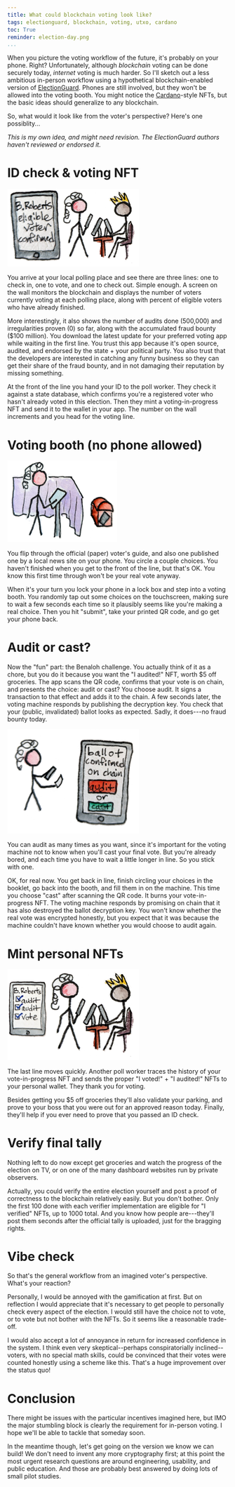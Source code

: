 ```yaml
---
title: What could blockchain voting look like?
tags: electionguard, blockchain, voting, utxo, cardano
toc: True
reminder: election-day.png
...
```


[eg-site]: https://electionguard.vote
[cardano]: https://cardano.org

When you picture the voting workflow of the future, it's probably on your phone. Right?
Unfortunately, although *blockchain* voting can be done securely today, *internet* voting is much harder.
So I'll sketch out a less ambitious in-person workflow using a hypothetical blockchain-enabled version of [ElectionGuard][eg-site].
Phones are still involved, but they won't be allowed into the voting booth.
You might notice the [Cardano][cardano]-style NFTs, but the basic ideas should generalize to any blockchain.

So, what would it look like from the voter's perspective? Here's one possiblity...

_This is my own idea, and might need revision.
The ElectionGuard authors haven't reviewed or endorsed it._


# ID check & voting NFT

<img src="id-check.png" style="width:300px;"></img>

You arrive at your local polling place and see there are three lines: one to check in, one to vote, and one to check out.
Simple enough. A screen on the wall monitors the blockchain and displays the number of voters currently voting at each polling place, along with percent of eligible voters who have already finished.

More interestingly, it also shows the number of audits done (500,000) and irregularities proven (0) so far,
along with the accumulated fraud bounty (\$100 million).
You download the latest update for your preferred voting app while waiting in the first line.
You trust this app because it's open source, audited, and endorsed by the state + your political party.
You also trust that the developers are interested in catching any funny business so they can get their share of the fraud bounty,
and in not damaging their reputation by missing something.

At the front of the line you hand your ID to the poll worker.
They check it against a state database, which confirms you're a registered voter who hasn't already voted in this election.
Then they mint a voting-in-progress NFT and send it to the wallet in your app. The number on the wall increments and you head for the voting line.

# Voting booth (no phone allowed)

<img src="voting-machine.png" style="width: 250px;"></img>

You flip through the official (paper) voter's guide, and also one published one by a local news site on your phone. You circle a couple choices. You haven't finished when you get to the front of the line, but that's OK. You know this first time through won't be your real vote anyway.

When it's your turn you lock your phone in a lock box and step into a voting booth.
You randomly tap out some choices on the touchscreen, making sure to wait a few seconds each time so it plausibly seems like you're making a real choice. Then you hit "submit", take your printed QR code, and go get your phone back.

# Audit or cast?

Now the "fun" part: the Benaloh challenge. You actually think of it as a chore, but you do it because you want the "I audited!" NFT, worth \$5 off groceries. The app scans the QR code, confirms that your vote is on chain, and presents the choice: audit or cast? You choose audit. It signs a transaction to that effect and adds it to the chain. A few seconds later, the voting machine responds by publishing the decryption key. You  check that your (public, invalidated) ballot looks as expected. Sadly, it does---no fraud bounty today.

<img src="check-ballot-before-challenge.png" style="width: 300px;"></img>

You can audit as many times as you want, since it's important for the voting machine not to know when you'll cast your final vote. But you're already bored, and each time you have to wait a little longer in line. So you stick with one.

OK, for real now. You get back in line, finish circling your choices in the booklet, go back into the booth, and fill them in on the machine. This time you choose "cast" after scanning the QR code. It burns your vote-in-progress NFT. The voting machine responds by promising on chain that it has also destroyed the ballot decryption key. You won't know whether the real vote was encrypted honestly, but you expect that it was because the machine couldn't have known whether you would choose to audit again.

# Mint personal NFTs

<img src="i-voted-nfts.png" style="width: 300px;"></img>

The last line moves quickly. Another poll worker traces the history of your vote-in-progress NFT and sends the proper "I voted!" + "I audited!" NFTs to your personal wallet. They thank you for voting.

Besides getting you \$5 off groceries they'll also validate your parking, and prove to your boss that you were out for an approved reason today.
Finally, they'll help if you ever need to prove that you passed an ID check.

# Verify final tally

Nothing left to do now except get groceries and watch the progress of the election on TV, or on one of the many dashboard websites run by private observers.

Actually, you could verify the entire election yourself and post a proof of correctness to the blockchain relatively easily. But you don't bother. Only the first 100 done with each verifier implementation are eligible for "I verified" NFTs, up to 1000 total. And you know how people are---they'll post them seconds after the official tally is uploaded, just for the bragging rights.

# Vibe check

So that's the general workflow from an imagined voter's perspective. What's your reaction?

Personally, I would be annoyed with the gamification at first. But on reflection I would appreciate that it's necessary to get people to personally check every aspect of the election. I would still have the choice not to vote, or to vote but not bother with the NFTs. So it seems like a reasonable trade-off.

I would also accept a lot of annoyance in return for increased confidence in the system.
I think even very skeptical--perhaps conspiratorially inclined--voters, with no special math skills, could be convinced that their votes were counted honestly using a scheme like this. That's a huge improvement over the status quo!

# Conclusion

There might be issues with the particular incentives imagined here, but IMO the major stumbling block is clearly the requirement for in-person voting. I hope we'll be able to tackle that someday soon.

In the meantime though, let's get going on the version we know we can build! We don't need to invent any more cryptography first; at this point the most urgent research questions are around engineering, usability, and public education. And those are probably best answered by doing lots of small pilot studies.
